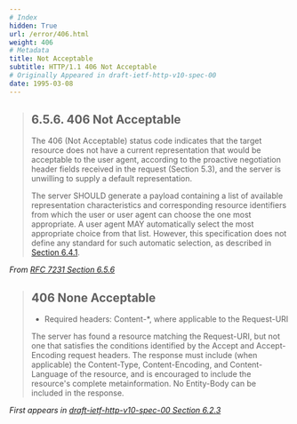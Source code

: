```yaml
---
# Index
hidden: True
url: /error/406.html
weight: 406
# Metadata
title: Not Acceptable
subtitle: HTTP/1.1 406 Not Acceptable
# Originally Appeared in draft-ietf-http-v10-spec-00
date: 1995-03-08
---
```


> ## 6.5.6.  406 Not Acceptable
>
> The 406 (Not Acceptable) status code indicates that the target
> resource does not have a current representation that would be
> acceptable to the user agent, according to the proactive negotiation
> header fields received in the request (Section 5.3), and the server
> is unwilling to supply a default representation.
>
> The server SHOULD generate a payload containing a list of available
> representation characteristics and corresponding resource identifiers
> from which the user or user agent can choose the one most
> appropriate.  A user agent MAY automatically select the most
> appropriate choice from that list.  However, this specification does
> not define any standard for such automatic selection, as described in
> [Section 6.4.1](https://tools.ietf.org/html/rfc7231#section-6.4.1).

<cite>From [RFC 7231 Section 6.5.6](https://tools.ietf.org/html/rfc7231#section-6.5.6)</cite>

> ## 406 None Acceptable
>
> - Required headers: Content-*, where applicable to the Request-URI
> 
> The server has found a resource matching the Request-URI, but not
> one that satisfies the conditions identified by the Accept and
> Accept-Encoding request headers. The response must include (when
> applicable) the Content-Type, Content-Encoding, and Content-Language
> of the resource, and is encouraged to include the
> resource's complete metainformation. No Entity-Body can be included
> in the response.

<cite>First appears in [draft-ietf-http-v10-spec-00 Section 6.2.3](https://tools.ietf.org/html/draft-ietf-http-v10-spec-00#section-6.2.3)</cite>
